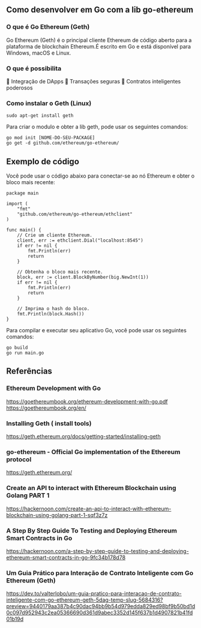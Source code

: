 ## Como desenvolver em Go com a lib go-ethereum

### O que é Go Ethereum (Geth)

Go Ethereum (Geth) é o principal cliente Ethereum de código aberto para a plataforma de blockchain Ethereum.É escrito em Go e está disponível para Windows, macOS e Linux.

### O que é possibilita

🔗 Integração de DApps
💱 Transações seguras
🔄 Contratos inteligentes poderosos

### Como instalar o Geth (Linux)

 ```
 sudo apt-get install geth 
 ```

Para criar o modulo e obter a lib geth, pode usar os seguintes comandos:

```
go mod init [NOME-DO-SEU-PACKAGE]
go get -d github.com/ethereum/go-ethereum/
```

## Exemplo de código

 Você pode usar o código abaixo para conectar-se ao nó Ethereum e obter o bloco mais recente:

```
package main

import (
    "fmt"
    "github.com/ethereum/go-ethereum/ethclient"
)

func main() {
    // Crie um cliente Ethereum.
    client, err := ethclient.Dial("localhost:8545")
    if err != nil {
        fmt.Println(err)
        return
    }

    // Obtenha o bloco mais recente.
    block, err := client.BlockByNumber(big.NewInt(1))
    if err != nil {
        fmt.Println(err)
        return
    }

    // Imprima o hash do bloco.
    fmt.Println(block.Hash())
}
```

Para compilar e executar seu aplicativo Go, você pode usar os seguintes comandos:

```
go build
go run main.go
```

## Referências

### Ethereum Development with Go
<https://goethereumbook.org/ethereum-development-with-go.pdf>
<https://goethereumbook.org/en/>

### Installing Geth ( install tools)
<https://geth.ethereum.org/docs/getting-started/installing-geth>

### go-ethereum - Official Go implementation of the Ethereum protocol
<https://geth.ethereum.org/>

### Create an API to interact with Ethereum Blockchain using Golang PART 1
<https://hackernoon.com/create-an-api-to-interact-with-ethereum-blockchain-using-golang-part-1-sqf3z7z>

### A Step By Step Guide To Testing and Deploying Ethereum Smart Contracts in Go
<https://hackernoon.com/a-step-by-step-guide-to-testing-and-deploying-ethereum-smart-contracts-in-go-9fc34b178d78>

### Um Guia Prático para Interação de Contrato Inteligente com Go Ethereum (Geth) 
https://dev.to/valterlobo/um-guia-pratico-para-interacao-de-contrato-inteligente-com-go-ethereum-geth-5dag-temp-slug-5684316?preview=9440179aa387b4c90dac94bb9b54d979edda829ed98bf9b50bd1d0c097d952943c2ea05366690d361d9abec3352d145f637b1d4907821b41fd01b19d
